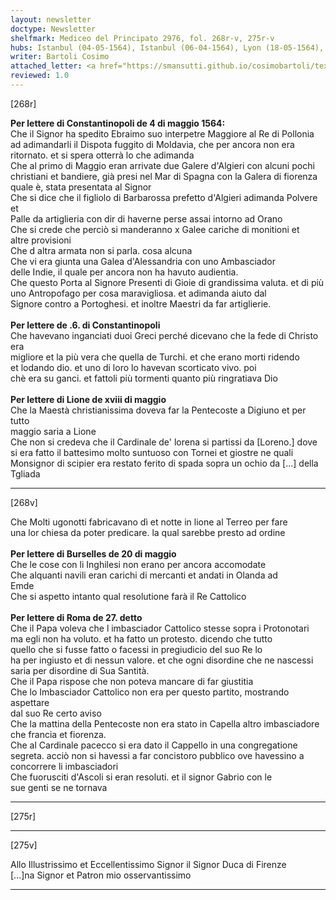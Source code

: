 ```yaml
---
layout: newsletter
doctype: Newsletter
shelfmark: Mediceo del Principato 2976, fol. 268r-v, 275r-v
hubs: Istanbul (04-05-1564), Istanbul (06-04-1564), Lyon (18-05-1564), Bruxelles (20-05-1564), Roma (27-05-1564)
writer: Bartoli Cosimo
attached_letter: <a href="https://smansutti.github.io/cosimobartoli/texts/2976_119/">2976_119</a>
reviewed: 1.0
---
```


[268r]  
  
  
<strong>Per lettere di Constantinopoli de 4 di maggio 1564:</strong>  
Che il Signor ha spedito Ebraimo suo interpetre Maggiore al Re di Pollonia  
ad adimandarli il Dispota fuggito di Moldavia, che per ancora non era  
ritornato. et si spera otterrà lo che adimanda  
Che al primo di Maggio eran arrivate due Galere d'Algieri con alcuni pochi  
christiani et bandiere, già presi nel Mar di Spagna con la Galera di fiorenza  
quale è, stata presentata al Signor  
Che si dice che il figliolo di Barbarossa prefetto d'Algieri adimanda Polvere et  
Palle da artiglieria con dir di haverne perse assai intorno ad Orano  
Che si crede che perciò si manderanno x Galee cariche di monitioni et  
altre provisioni  
Che d altra armata non si parla. cosa alcuna  
Che vi era giunta una Galea d'Alessandria con uno Ambasciador  
delle Indie, il quale per ancora non ha havuto audientia.  
Che questo Porta al Signore Presenti di Gioie di grandissima valuta. et di più  
uno Antropofago per cosa maravigliosa. et adimanda aiuto dal  
Signore contro a Portoghesi. et inoltre Maestri da far artiglierie.  
<br/><strong>Per lettere de .6. di Constantinopoli</strong>  
Che havevano inganciati duoi Greci perché dicevano che la fede di Christo era  
migliore et la più vera che quella de Turchi. et che erano morti ridendo  
et lodando dio. et uno di loro lo havevan scorticato vivo. poi  
chè era su ganci. et fattoli più tormenti quanto più ringratiava Dio  
<br/><strong>Per lettere di Lione de xviii di maggio</strong>  
Che la Maestà christianissima doveva far la Pentecoste a Digiuno et per tutto  
maggio saria a Lione  
Che non si credeva che il Cardinale de' lorena si partissi da [Loreno.] dove  
si era fatto il battesimo molto suntuoso con Tornei et giostre ne quali  
Monsignor di scipier era restato ferito di spada sopra un ochio da [...] della Tgliada  
  
---  

[268v]  
  
  
Che Molti ugonotti fabricavano dì et notte in lione al Terreo per fare  
una lor chiesa da poter predicare. la qual sarebbe presto ad ordine  
<br/><strong>Per lettere di Burselles de 20 di maggio</strong>  
Che le cose con li Inghilesi non erano per ancora accomodate  
Che alquanti navili eran carichi di mercanti et andati in Olanda ad  
Emde  
Che si aspetto intanto qual resolutione farà il Re Cattolico  
<br/><strong>Per lettere di Roma de 27. detto</strong>  
Che il Papa voleva che l imbasciador Cattolico stesse sopra i Protonotari  
ma egli non ha voluto. et ha fatto un protesto. dicendo che tutto  
quello che si fusse fatto o facessi in pregiudicio del suo Re lo  
ha per ingiusto et di nessun valore. et che ogni disordine che ne nascessi  
saria per disordine di Sua Santità.  
Che il Papa rispose che non poteva mancare di far giustitia  
Che lo Imbasciador Cattolico non era per questo partito, mostrando aspettare  
dal suo Re certo aviso  
Che la mattina della Pentecoste non era stato in Capella altro imbasciadore  
che francia et fiorenza.  
Che al Cardinale pacecco si era dato il Cappello in una congregatione  
segreta. acciò non si havessi a far concistoro pubblico ove havessino a  
concorrere li imbasciadori  
Che fuorusciti d'Ascoli si eran resoluti. et il signor Gabrio con le  
sue genti se ne tornava  
  
---  

[275r]  
  
  
  
---  

[275v]  
  
  
Allo Illustrissimo et Eccellentissimo Signor il Signor Duca di Firenze  
[...]na Signor et Patron mio osservantissimo  
  
---  

